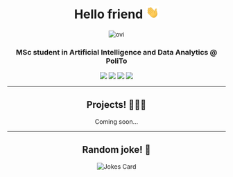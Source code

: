 
<h1 align="center">Hello friend <img src="https://raw.githubusercontent.com/ABSphreak/ABSphreak/master/gifs/Hi.gif" width="30"></h1>
 <p align="center"><img align="center" src="https://github-readme-stats.vercel.app/api?username=claudiotancredi&show_icons=true&locale=en&theme=chartreuse-dark&count_private=true&title_color=blue&hide_border=true&icon_color=blue&include_all_commits=true" alt="ovi" width="419" /></p>
<h3 align="center">MSc student in Artificial Intelligence and Data Analytics @ PoliTo </h3>

 <p align="center">
  <img src="https://img.shields.io/badge/Based%20in-Turin,%20Italy-blue" />
  <img src="https://img.shields.io/badge/Dream%20Job-AI%20Research%20Scientist-blue" />
  <img src="https://img.shields.io/badge/Languages-English%20%26%20Italian-blue" />
  <img src="https://img.shields.io/badge/Interests-Football,%20Tennis,%20Padel,%20Space%20exploration-blue" />
</p>

<hr>
<h2 align="center">Projects! 👨🏻‍💻</h2>

<p align="center">Coming soon...</p>
<hr>
<h2 align="center">Random joke! 👻</h2>
<!-- HTML -->
<p align="center">
<img src="https://readme-jokes.vercel.app/api" alt="Jokes Card" /> </p>

<!---<table>
 <tr>
  <td><h4>Tool wear classification - July 2022</h4><ul><li>Designed a novel two-stage pipeline for wear state classification of cemented carbide inserts</li>
   <li>Effectively emulated the cognitive process of a human operator</li>
   <li>Significantly reduced industrial costs due to misclassification in relevant scenarios</li>
   </ul></td>
  <td><img src="https://raw.githubusercontent.com/claudiotancredi/Tool-wear-classification/master/img/pipeline-arch.jpg" width="500px"></td>
 </tr>
</table>-->
